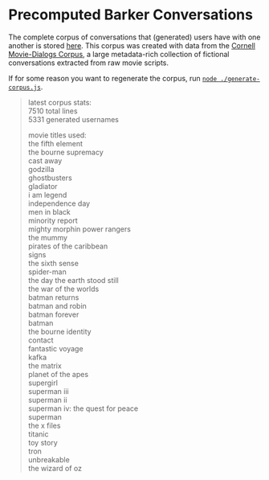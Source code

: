 # Precomputed Barker Conversations

The complete corpus of conversations that (generated) users have with one
another is stored [here](./corpus.json). This corpus was created with data from
the
[Cornell Movie-Dialogs Corpus](https://www.cs.cornell.edu/~cristian/Cornell_Movie-Dialogs_Corpus.html),
a large metadata-rich collection of fictional conversations extracted from raw
movie scripts.

If for some reason you want to regenerate the corpus, run
[`node ./generate-corpus.js`](./generate-corpus.js).

> latest corpus stats:  
>   7510 total lines  
>   5331 generated usernames  
>
>   movie titles used:  
>     the fifth element  
>     the bourne supremacy  
>     cast away  
>     godzilla  
>     ghostbusters  
>     gladiator  
>     i am legend  
>     independence day  
>     men in black  
>     minority report  
>     mighty morphin power rangers  
>     the mummy  
>     pirates of the caribbean  
>     signs  
>     the sixth sense  
>     spider-man  
>     the day the earth stood still  
>     the war of the worlds  
>     batman returns  
>     batman and robin  
>     batman forever  
>     batman  
>     the bourne identity  
>     contact  
>     fantastic voyage  
>     kafka  
>     the matrix  
>     planet of the apes  
>     supergirl  
>     superman iii  
>     superman ii  
>     superman iv: the quest for peace  
>     superman  
>     the x files  
>     titanic  
>     toy story  
>     tron  
>     unbreakable  
>     the wizard of oz
